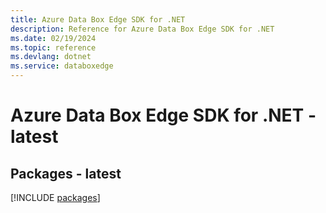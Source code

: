 ```yaml
---
title: Azure Data Box Edge SDK for .NET
description: Reference for Azure Data Box Edge SDK for .NET
ms.date: 02/19/2024
ms.topic: reference
ms.devlang: dotnet
ms.service: databoxedge
---
```

# Azure Data Box Edge SDK for .NET - latest
## Packages - latest
[!INCLUDE [packages](data-box-edge-index.md)]